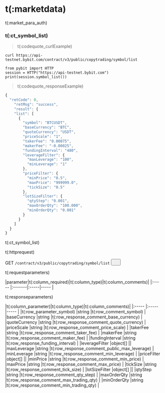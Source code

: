 # t(:marketdata)
t(:market_para_auth)

### t(:ct_symbol_list)
> t(:codequote_curlExample)

```console
curl https://api-testnet.bybit.com/contract/v3/public/copytrading/symbol/list
```

```python--pybit
from pybit import HTTP
session = HTTP("https://api-testnet.bybit.com")
print(session.symbol_list())
```


> t(:codequote_responseExample)

```javascript
{
  "retCode": 0,
    "retMsg": "success",
    "result": {
    "list": [
      {
        "symbol": "BTCUSDT",
        "baseCurrency": "BTC",
        "quoteCurrency": "USDT",
        "priceScale": "1",
        "takerFee": "0.00075",
        "makerFee": "-0.00025",
        "fundingInterval": "480",
        "leverageFilter": {
          "maxLeverage": "100",
          "minLeverage": "1"
        },
        "priceFilter": {
          "minPrice": "0.5",
          "maxPrice": "999999.0",
          "tickSize": "0.5"
        },
        "lotSizeFilter": {
          "qtyStep": "0.001",
          "maxOrderQty": "100.000",
          "minOrderQty": "0.001"
        }
      }
    ]
  }
}
```

t(:ct_symbol_list)

<p class="fake_header">t(:httprequest)</p>
GET
<code><span id=vpSymbols>/contract/v3/public/copytrading/symbol/list</span></code>
<button class="clipboard_button" data-clipboard-action="copy" data-clipboard-target="#vpSymbols"><img src="/images/copy_to_clipboard.png" height=15 width=15></img></button>

<p class="fake_header">t(:requestparameters)</p>
|parameter|t(:column_required)|t(:column_type)|t(:column_comments)|
|:----- |:-------|:-----|----- |

<p class="fake_header">t(:responseparameters)</p>
|t(:column_parameter)|t(:column_type)|t(:column_comments)|
|:----- |:-----|----- |
|t(:row_parameter_symbol) |string |t(:row_comment_symbol)   |
|baseCurrency |string |t(:row_response_comment_base_currency)    |
|quoteCurrency |string |t(:row_response_comment_quote_currency)    |
|priceScale |string |t(:row_response_comment_price_scale)    |
|takerFee |string |t(:row_response_comment_taker_fee)    |
|makerFee |string |t(:row_response_comment_maker_fee)    |
|fundingInterval |string |t(:row_response_funding_interval)    |
|leverageFilter |object[] ||
|maxLeverage |string |t(:row_response_comment_public_max_leverage)    |
|minLeverage |string |t(:row_response_comment_min_leverage)    |
|priceFilter |object[] ||
|minPrice |string |t(:row_response_comment_min_price)    |
|maxPrice |string |t(:row_response_comment_max_price)    |
|tickSize |string |t(:row_response_comment_tick_size)    |
|lotSizeFilter |object[] ||
|qtyStep |string |t(:row_response_comment_qty_step)    |
|maxOrderQty |string |t(:row_response_comment_max_trading_qty)    |
|minOrderQty |string |t(:row_response_comment_min_trading_qty)    |



